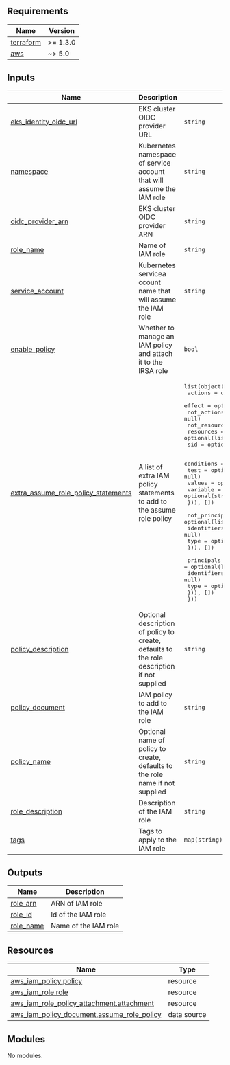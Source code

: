 <!-- BEGIN_TF_DOCS -->
## Requirements

| Name | Version |
|------|---------|
| <a name="requirement_terraform"></a> [terraform](#requirement\_terraform) | >= 1.3.0 |
| <a name="requirement_aws"></a> [aws](#requirement\_aws) | ~> 5.0 |

## Inputs

| Name | Description | Type | Default | Required |
|------|-------------|------|---------|:--------:|
| <a name="input_eks_identity_oidc_url"></a> [eks\_identity\_oidc\_url](#input\_eks\_identity\_oidc\_url) | EKS cluster OIDC provider URL | `string` | n/a | yes |
| <a name="input_namespace"></a> [namespace](#input\_namespace) | Kubernetes namespace of service account that will assume the IAM role | `string` | n/a | yes |
| <a name="input_oidc_provider_arn"></a> [oidc\_provider\_arn](#input\_oidc\_provider\_arn) | EKS cluster OIDC provider ARN | `string` | n/a | yes |
| <a name="input_role_name"></a> [role\_name](#input\_role\_name) | Name of IAM role | `string` | n/a | yes |
| <a name="input_service_account"></a> [service\_account](#input\_service\_account) | Kubernetes servicea ccount name that will assume the IAM role | `string` | n/a | yes |
| <a name="input_enable_policy"></a> [enable\_policy](#input\_enable\_policy) | Whether to manage an IAM policy and attach it to the IRSA role | `bool` | `false` | no |
| <a name="input_extra_assume_role_policy_statements"></a> [extra\_assume\_role\_policy\_statements](#input\_extra\_assume\_role\_policy\_statements) | A list of extra IAM policy statements to add to the assume role policy | <pre>list(object({<br>    actions       = optional(list(string), null)<br>    effect        = optional(string, null)<br>    not_actions   = optional(list(string), null)<br>    not_resources = optional(list(string), null)<br>    resources     = optional(list(string), null)<br>    sid           = optional(string, null)<br><br>    conditions = optional(list(object({<br>      test     = optional(string, null)<br>      values   = optional(list(string), null)<br>      variable = optional(string, null)<br>    })), [])<br><br>    not_principals = optional(list(object({<br>      identifiers = optional(list(string), null)<br>      type        = optional(string, null)<br>    })), [])<br><br>    principals = optional(list(object({<br>      identifiers = optional(list(string), null)<br>      type        = optional(string, null)<br>    })), [])<br>  }))</pre> | `[]` | no |
| <a name="input_policy_description"></a> [policy\_description](#input\_policy\_description) | Optional description of policy to create, defaults to the role description if not supplied | `string` | `""` | no |
| <a name="input_policy_document"></a> [policy\_document](#input\_policy\_document) | IAM policy to add to the IAM role | `string` | `""` | no |
| <a name="input_policy_name"></a> [policy\_name](#input\_policy\_name) | Optional name of policy to create, defaults to the role name if not supplied | `string` | `""` | no |
| <a name="input_role_description"></a> [role\_description](#input\_role\_description) | Description of the IAM role | `string` | `null` | no |
| <a name="input_tags"></a> [tags](#input\_tags) | Tags to apply to the IAM role | `map(string)` | `{}` | no |

## Outputs

| Name | Description |
|------|-------------|
| <a name="output_role_arn"></a> [role\_arn](#output\_role\_arn) | ARN of IAM role |
| <a name="output_role_id"></a> [role\_id](#output\_role\_id) | Id of the IAM role |
| <a name="output_role_name"></a> [role\_name](#output\_role\_name) | Name of the IAM role |

## Resources

| Name | Type |
|------|------|
| [aws_iam_policy.policy](https://registry.terraform.io/providers/hashicorp/aws/latest/docs/resources/iam_policy) | resource |
| [aws_iam_role.role](https://registry.terraform.io/providers/hashicorp/aws/latest/docs/resources/iam_role) | resource |
| [aws_iam_role_policy_attachment.attachment](https://registry.terraform.io/providers/hashicorp/aws/latest/docs/resources/iam_role_policy_attachment) | resource |
| [aws_iam_policy_document.assume_role_policy](https://registry.terraform.io/providers/hashicorp/aws/latest/docs/data-sources/iam_policy_document) | data source |

## Modules

No modules.
<!-- END_TF_DOCS -->